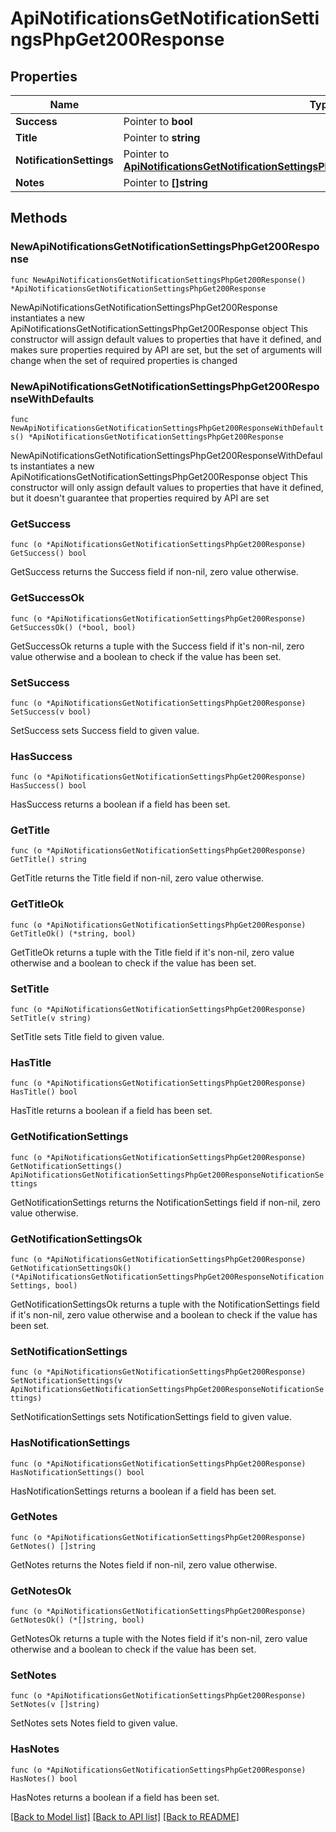 # ApiNotificationsGetNotificationSettingsPhpGet200Response

## Properties

Name | Type | Description | Notes
------------ | ------------- | ------------- | -------------
**Success** | Pointer to **bool** |  | [optional] 
**Title** | Pointer to **string** |  | [optional] 
**NotificationSettings** | Pointer to [**ApiNotificationsGetNotificationSettingsPhpGet200ResponseNotificationSettings**](ApiNotificationsGetNotificationSettingsPhpGet200ResponseNotificationSettings.md) |  | [optional] 
**Notes** | Pointer to **[]string** |  | [optional] 

## Methods

### NewApiNotificationsGetNotificationSettingsPhpGet200Response

`func NewApiNotificationsGetNotificationSettingsPhpGet200Response() *ApiNotificationsGetNotificationSettingsPhpGet200Response`

NewApiNotificationsGetNotificationSettingsPhpGet200Response instantiates a new ApiNotificationsGetNotificationSettingsPhpGet200Response object
This constructor will assign default values to properties that have it defined,
and makes sure properties required by API are set, but the set of arguments
will change when the set of required properties is changed

### NewApiNotificationsGetNotificationSettingsPhpGet200ResponseWithDefaults

`func NewApiNotificationsGetNotificationSettingsPhpGet200ResponseWithDefaults() *ApiNotificationsGetNotificationSettingsPhpGet200Response`

NewApiNotificationsGetNotificationSettingsPhpGet200ResponseWithDefaults instantiates a new ApiNotificationsGetNotificationSettingsPhpGet200Response object
This constructor will only assign default values to properties that have it defined,
but it doesn't guarantee that properties required by API are set

### GetSuccess

`func (o *ApiNotificationsGetNotificationSettingsPhpGet200Response) GetSuccess() bool`

GetSuccess returns the Success field if non-nil, zero value otherwise.

### GetSuccessOk

`func (o *ApiNotificationsGetNotificationSettingsPhpGet200Response) GetSuccessOk() (*bool, bool)`

GetSuccessOk returns a tuple with the Success field if it's non-nil, zero value otherwise
and a boolean to check if the value has been set.

### SetSuccess

`func (o *ApiNotificationsGetNotificationSettingsPhpGet200Response) SetSuccess(v bool)`

SetSuccess sets Success field to given value.

### HasSuccess

`func (o *ApiNotificationsGetNotificationSettingsPhpGet200Response) HasSuccess() bool`

HasSuccess returns a boolean if a field has been set.

### GetTitle

`func (o *ApiNotificationsGetNotificationSettingsPhpGet200Response) GetTitle() string`

GetTitle returns the Title field if non-nil, zero value otherwise.

### GetTitleOk

`func (o *ApiNotificationsGetNotificationSettingsPhpGet200Response) GetTitleOk() (*string, bool)`

GetTitleOk returns a tuple with the Title field if it's non-nil, zero value otherwise
and a boolean to check if the value has been set.

### SetTitle

`func (o *ApiNotificationsGetNotificationSettingsPhpGet200Response) SetTitle(v string)`

SetTitle sets Title field to given value.

### HasTitle

`func (o *ApiNotificationsGetNotificationSettingsPhpGet200Response) HasTitle() bool`

HasTitle returns a boolean if a field has been set.

### GetNotificationSettings

`func (o *ApiNotificationsGetNotificationSettingsPhpGet200Response) GetNotificationSettings() ApiNotificationsGetNotificationSettingsPhpGet200ResponseNotificationSettings`

GetNotificationSettings returns the NotificationSettings field if non-nil, zero value otherwise.

### GetNotificationSettingsOk

`func (o *ApiNotificationsGetNotificationSettingsPhpGet200Response) GetNotificationSettingsOk() (*ApiNotificationsGetNotificationSettingsPhpGet200ResponseNotificationSettings, bool)`

GetNotificationSettingsOk returns a tuple with the NotificationSettings field if it's non-nil, zero value otherwise
and a boolean to check if the value has been set.

### SetNotificationSettings

`func (o *ApiNotificationsGetNotificationSettingsPhpGet200Response) SetNotificationSettings(v ApiNotificationsGetNotificationSettingsPhpGet200ResponseNotificationSettings)`

SetNotificationSettings sets NotificationSettings field to given value.

### HasNotificationSettings

`func (o *ApiNotificationsGetNotificationSettingsPhpGet200Response) HasNotificationSettings() bool`

HasNotificationSettings returns a boolean if a field has been set.

### GetNotes

`func (o *ApiNotificationsGetNotificationSettingsPhpGet200Response) GetNotes() []string`

GetNotes returns the Notes field if non-nil, zero value otherwise.

### GetNotesOk

`func (o *ApiNotificationsGetNotificationSettingsPhpGet200Response) GetNotesOk() (*[]string, bool)`

GetNotesOk returns a tuple with the Notes field if it's non-nil, zero value otherwise
and a boolean to check if the value has been set.

### SetNotes

`func (o *ApiNotificationsGetNotificationSettingsPhpGet200Response) SetNotes(v []string)`

SetNotes sets Notes field to given value.

### HasNotes

`func (o *ApiNotificationsGetNotificationSettingsPhpGet200Response) HasNotes() bool`

HasNotes returns a boolean if a field has been set.


[[Back to Model list]](../README.md#documentation-for-models) [[Back to API list]](../README.md#documentation-for-api-endpoints) [[Back to README]](../README.md)



